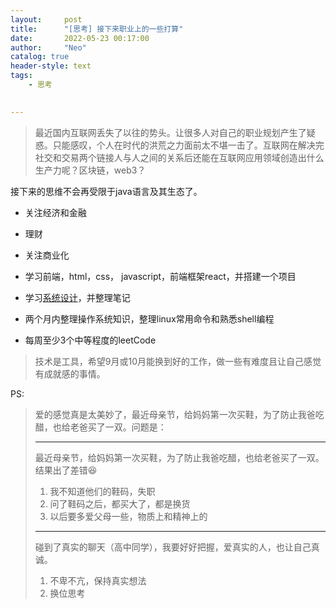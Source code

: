 ```yaml
---
layout:     post
title:      "[思考] 接下来职业上的一些打算"
date:       2022-05-23 00:17:00
author:     "Neo"
catalog: true
header-style: text
tags:
    - 思考 
    

---
```


> 最近国内互联网丢失了以往的势头。让很多人对自己的职业规划产生了疑惑。只能感叹，个人在时代的洪荒之力面前太不堪一击了。互联网在解决完社交和交易两个链接人与人之间的关系后还能在互联网应用领域创造出什么生产力呢？区块链，web3？

接下来的思维不会再受限于java语言及其生态了。

* 关注经济和金融
* 理财
* 关注商业化



* 学习前端，html，css， javascript，前端框架react，并搭建一个项目
* 学习[系统设计](https://www.educative.io/courses/grokking-the-system-design-interview)，并整理笔记
* 两个月内整理操作系统知识，整理linux常用命令和熟悉shell编程
* 每周至少3个中等程度的leetCode



> 技术是工具，希望9月或10月能换到好的工作，做一些有难度且让自己感觉有成就感的事情。



PS:

> 爱的感觉真是太美妙了，最近母亲节，给妈妈第一次买鞋，为了防止我爸吃醋，也给老爸买了一双。问题是：
>
> ---
>
> 最近母亲节，给妈妈第一次买鞋，为了防止我爸吃醋，也给老爸买了一双。结果出了差错:laughing:
>
> 1. 我不知道他们的鞋码，失职
> 2. 问了鞋码之后，都买大了，都是换货
> 3. 以后要多爱父母一些，物质上和精神上的
>
> ---
>
> 碰到了真实的聊天（高中同学），我要好好把握，爱真实的人，也让自己真诚。
>
> 1. 不卑不亢，保持真实想法
> 2. 换位思考





